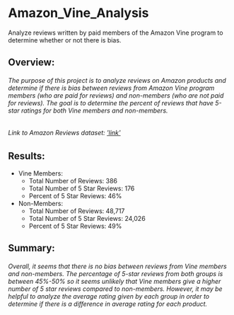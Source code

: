 # Amazon_Vine_Analysis
Analyze reviews written by paid members of the Amazon Vine program to determine whether or not there is bias.

## Overview:
###### The purpose of this project is to analyze reviews on Amazon products and determine if there is bias between reviews from Amazon Vine program members (who are paid for reviews) and non-members (who are not paid for reviews). The goal is to determine the percent of reviews that have 5-star ratings for both Vine members and non-members.


###### Link to Amazon Reviews dataset: ['link'](https://s3.amazonaws.com/amazon-reviews-pds/tsv/amazon_reviews_us_Lawn_and_Garden_v1_00.tsv.gz)


## Results:
* Vine Members:
   * Total Number of Reviews: 386
   * Total Number of 5 Star Reviews: 176
   * Percent of 5 Star Reviews: 46%
* Non-Members:
   * Total Number of Reviews: 48,717
   * Total Number of 5 Star Reviews: 24,026
   * Percent of 5 Star Reviews: 49%


## Summary:
###### Overall, it seems that there is no bias between reviews from Vine members and non-members. The percentage of 5-star reviews from both groups is between 45%-50% so it seems unlikely that Vine members give a higher number of 5 star reviews compared to non-members. However, it may be helpful to analyze the average rating given by each group in order to determine if there is a difference in average rating for each product.
